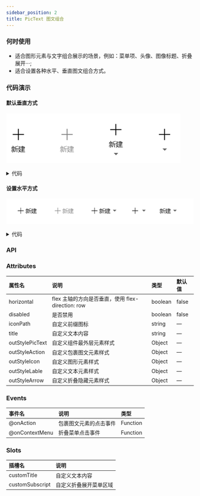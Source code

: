 ```yaml
---
sidebar_position: 2
title: PicText 图文组合
---
```


### 何时使用
- 适合图形元素与文字组合展示的场景，例如：菜单项、头像、图像标题、折叠展开‧‧‧;
- 适合设置各种水平、垂直图文组合方式。

### 代码演示
#### 默认垂直方式
![vertical demo](../../../static/img/pictextVer.png)
<details>
  <summary>代码</summary>
  ```html
  <template>
    <erPicText
      iconPath="https://img.icons8.com/ios/452/plus-math.png"
      title="新建"
      @onAction="handleAction"
      @onContextMenu="onContextMenu"
    />
    <erPicText
      disabled
      iconPath="https://img.icons8.com/ios/452/plus-math.png"
      title="新建"
    />
    <erPicText
      hasSubscript
      iconPath="https://img.icons8.com/ios/452/plus-math.png"
      title="新建"
    />
    <erPicText
      hasSubscript
      iconPath="https://img.icons8.com/ios/452/plus-math.png"
    />
  </template>
  ```
</details>

#### 设置水平方式
![horizontal demo](../../../static/img/pictextHor.png)
<details>
  <summary>代码</summary>
  ```html
  <template>
    <erPicText
      horizontal
      iconPath="https://img.icons8.com/ios/452/plus-math.png"
      title="新建"
      @onAction="handleAction"
      @onContextMenu="onContextMenu"
    />
    <erPicText
      horizontal
      disabled
      iconPath="https://img.icons8.com/ios/452/plus-math.png"
      title="新建"
    />
    <erPicText
      horizontal
      hasSubscript
      iconPath="https://img.icons8.com/ios/452/plus-math.png"
      title="新建"
    />
    <erPicText
      horizontal
      hasSubscript
      iconPath="https://img.icons8.com/ios/452/plus-math.png"
    />
    <erPicText
      horizontal
      hasSubscript
      title="新建"
    />
  </template>
  ```
</details>

### API
### Attributes
|属性名|说明|类型|默认值|
|:------|:------|:------|:------|
|horizontal|flex 主轴的方向是否垂直，使用 flex-direction: row|boolean|false|
|disabled|是否禁用|boolean|false|
|iconPath|自定义前缀图标|string|—|
|title|自定义文本内容|string|—|
|outStylePicText|自定义组件最外层元素样式|Object|—|
|outStyleAction|自定义包裹图文元素样式|Object|—|
|outStyleIcon|自定义图形元素样式|Object|—|
|outStyleLable|自定义文本元素样式|Object|—|
|outStyleArrow|自定义折叠隐藏元素样式|Object|—|

### Events
|事件名|说明|类型|
|:------|:------|:------|
|@onAction|包裹图文元素的点击事件|Function|
|@onContextMenu|折叠菜单点击事件|Function|

### Slots
|插槽名|说明|
|:------|:------|
|customTitle|自定义文本内容|
|customSubscript|自定义折叠展开菜单区域|
